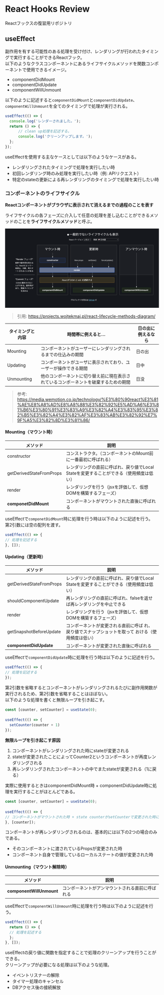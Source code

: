 # React Hooks Review
Reactフックスの復習用リポジトリ

## useEffect
副作用を有する可能性のある処理を受け付け、レンダリングが行われたタイミングで実行することができるReactフック。   
以下のようなクラスコンポーネントにあるライフサイクルメソッドを関数コンポーネントで使用できるイメージ。

* componentDidMount
* componentDidUpdate
* componentWillUnmount

以下のように記述すると```componentDidMount```と```componentDidUpdate```、```componentWillUnmount```を全てのタイミングで処理が実行される。

```ts
useEffect(() => {
  console.log('レンダーされました。');
  return () => {
      // clean up処理を記述する。
      console.log('クリーンアップします。');
  };
});
```

useEffectを使用する主なケースとしては以下のようなケースがある。

* レンダリングされたタイミングで処理を実行したい時
* 初回レンダリング時のみ処理を実行したい時（例: APIリクエスト）
* 特定のstateの更新による再レンダリングのタイミングで処理を実行したい時

### コンポーネントのライフサイクル
**Reactコンポーネントがブラウザに表示されて消えるまでの過程のことを表す**   

ライフサイクルの各フェーズに介入して任意の処理を差し込むことができるメソッドのことを**ライフサイクルメソッド**と呼ぶ。

![ライフサイクル](img/react-hook-review-1.png)

> 引用: https://projects.wojtekmaj.pl/react-lifecycle-methods-diagram/

|  タイミングと内容  |  時間帯に例えると…  |  日の出に例えるなら  |
| ---- | ---- | ---- |
|  Mounting  |  コンポーネントがユーザーにレンダリングされるまでの仕込みの期間  |  日の出  |
|  Updating  |  コンポーネントがユーザに表示されており、ユーザーが操作できる期間  |  日中  |
|  Unmounting  |  他のコンポーネントに切り替え前に現在表示されているコンポーネントを破棄するための期間  |  日没  |

> 参考: https://media.wemotion.co.jp/technology/%E3%80%90react%E3%81%AE%E8%A8%AD%E8%A8%88%E3%82%92%E5%AD%A6%E3%81%B6%E3%80%91%E3%83%A9%E3%82%A4%E3%83%95%E3%82%B5%E3%82%A4%E3%82%AF%E3%83%AB%E3%82%92%E7%9F%A5%E3%82%8D%E3%81%86/

#### Mounting（マウント時）
|  メソッド  |  説明  |
| ---- | ---- |
|  constructor  |  コンストラクタ。（コンポーネントのMount前に一番最初に呼ばれる）  |
|  getDerivedStateFromProps  |  レンダリングの直前に呼ばれ、戻り値でLocal Stateを変更することができる（使用頻度は低い）  |
|  render  |  レンダリングを行う（jsxを評価して、仮想DOMを構築するフェーズ）  |
|  **componetDidMount**  |  コンポーネントがマウントされた直後に呼ばれる  |

useEffectで```componetDidMount```時に処理を行う時は以下のように記述を行う。   
第2引数には空の配列を渡す。

```ts
useEffect(() => {
// 処理を記述する
}, []);
```

#### Updating（更新時）
|  メソッド  |  説明  |
| ---- | ---- |
|  getDerivedStateFromProps  |  レンダリングの直前に呼ばれ、戻り値でLocal Stateを変更することができる（使用頻度は低い）  |
|  shouldComponentUpdate  |  再レンダリングの直前に呼ばれ、falseを返せば再レンダリングを中止できる  |
|  render  |  レンダリングを行う（jsxを評価して、仮想DOMを構築するフェーズ）  |
|  getSnapshotBeforeUpdate  |  コンポーネントが変更される直前に呼ば れ、戻り値でスナップショットを取って おける（使用頻度は低い）  |
|  **componentDidUpdate**  |  コンポーネントが変更された直後に呼ばれる  |

useEffectで```componentDidUpdate```時に処理を行う時は以下のように記述を行う。   

```ts
useEffect(() => {
// 処理を記述する
});
```

第2引数を省略するとコンポーネントがレンダリングされるたびに副作用関数が実行されるため、第2引数を省略することはほぼない。  
以下のような処理を書くと無限ループを引き起こす。

```ts
const [counter, setCounter] = useState(0);

useEffect(() => {
  setCounter(counter + 1)
});
```

**無限ループを引き起こす原因**
1. コンポーネントがレンダリングされた時にstateが変更される
2. stateが変更されたことによってCounter2というコンポーネントが再度レンダリングされる
3. 再レンダリングされたコンポーネントの中でまたstateが変更される（1に戻る）

実際に使用するときはcomponentDidMount時 + componentDidUpdate時に処理を実行することがほとんどである。

```ts
const [counter, setCounter] = useState(0);

useEffect(() => {
// コンポーネントがマウントされた時 + state counterがsetCounterで変更された時に処理を実行する
}, [counter]);
```

コンポーネントが再レンダリングされるのは、基本的には以下の2つの場合のみである。

* そのコンポーネントに渡されているPropsが変更された時
* コンポーネント自身で管理しているローカルステートの値が変更された時

#### Unmounting（マウント解除時）
|  メソッド  |  説明  |
| ---- | ---- |
|  **componentWillUnmount**  |  コンポーネントがアンマウントされる直前に呼ばれる  |


useEffectで```componentWillUnmount```時に処理を行う時は以下のように記述を行う。   

```ts
useEffect(() => {
  return () => {
  // 処理を記述する
  };
}, []);
```

useEffectの戻り値に関数を指定することで処理のクリーンアップを行うことができる。   
クリーンアップが必要になる処理は以下のような処理。

* イベントリスナーの解除
* タイマー処理のキャンセル
* DBアクセス後の接続解放
